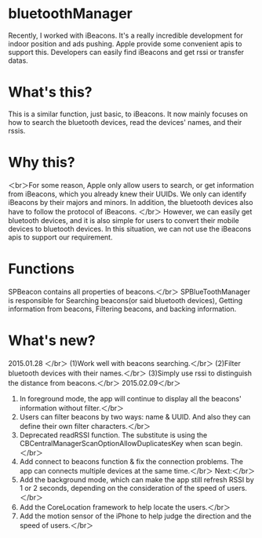# bluetoothManager

Recently, I worked with iBeacons. It's a really incredible development for indoor position and ads pushing. Apple provide some convenient apis to support this. Developers can easily find iBeacons and get rssi or transfer datas.

# What's this?
This is a similar function, just basic, to iBeacons. It now mainly focuses on how to search the bluetooth devices, read the devices' names, and their rssis. 

# Why this?
＜br＞For some reason, Apple only allow users to search, or get information from iBeacons, which you already knew their UUIDs. We only can identify iBeacons by their majors and minors. In addition, the bluetooth devices also have to follow the protocol of iBeacons. ＜/br＞
However, we can easily get bluetooth devices, and it is also simple for users to convert their mobile devices to bluetooth devices. In this situation, we can not use the iBeacons apis to support our requirement.

# Functions
SPBeacon contains all properties of beacons.＜/br＞
SPBlueToothManager is responsible for Searching beacons(or said bluetooth devices), Getting information from beacons, Filtering beacons, and backing information.

# What's new?
2015.01.28 ＜/br＞
(1)Work well with beacons searching.＜/br＞
(2)Filter bluetooth devices with their names.＜/br＞
(3)Simply use rssi to distinguish the distance from beacons.＜/br＞
2015.02.09＜/br＞
1) In foreground mode, the app will continue to display all the beacons' information without filter.＜/br＞
2) Users can filter beacons by two ways: name & UUID. And also they can define their own filter characters.＜/br＞
3) Deprecated readRSSI function. The substitute is using the CBCentralManagerScanOptionAllowDuplicatesKey when scan begin.＜/br＞
4) Add connect to beacons function & fix the connection problems. The app can connects multiple devices at the same time.＜/br＞
Next:＜/br＞
1) Add the background mode, which can make the app still refresh RSSI by 1 or 2 seconds, depending on the consideration of the speed of users.＜/br＞
2) Add the CoreLocation framework to help locate the users.＜/br＞
3) Add the motion sensor of the iPhone to help judge the direction and the speed of users.＜/br＞ 
